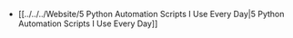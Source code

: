 - [[../../../Website/5 Python Automation Scripts I Use Every Day|5 Python Automation Scripts I Use Every Day]]
